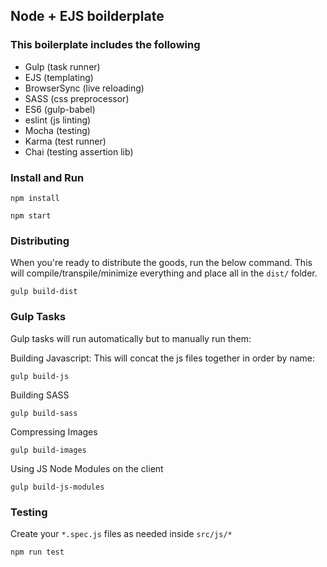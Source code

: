## Node + EJS boilderplate

### This boilerplate includes the following
* Gulp (task runner)
* EJS (templating)
* BrowserSync (live reloading)
* SASS (css preprocessor)
* ES6 (gulp-babel)
* eslint (js linting)
* Mocha (testing)
* Karma (test runner)
* Chai (testing assertion lib)

### Install and Run
```
npm install
```
```
npm start
```

### Distributing
When you're ready to distribute the goods, run the below command. This will compile/transpile/minimize everything and place all in the ```dist/``` folder.
```
gulp build-dist
```

### Gulp Tasks
Gulp tasks will run automatically but to manually run them:

Building Javascript: This will concat the js files together in order by name:
```
gulp build-js
```

Building SASS
```
gulp build-sass
```

Compressing Images
```
gulp build-images
```

Using JS Node Modules on the client
```
gulp build-js-modules
```

### Testing
Create your ```*.spec.js``` files as needed inside ```src/js/*```
```
npm run test
```
